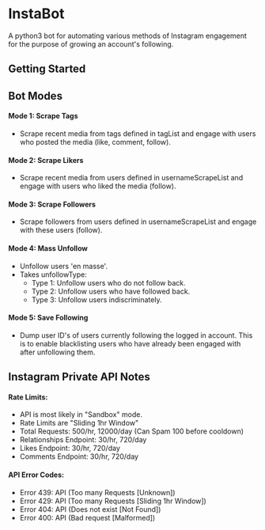 # InstaBot
A python3 bot for automating various methods of Instagram engagement for the purpose of growing an account's following.

## Getting Started

## Bot Modes
#### Mode 1: Scrape Tags
- Scrape recent media from tags defined in tagList and engage with users who posted the media (like, comment, follow).

#### Mode 2: Scrape Likers
- Scrape recent media from users defined in usernameScrapeList and engage with users who liked the media (follow).

#### Mode 3: Scrape Followers
- Scrape followers from users defined in usernameScrapeList and engage with these users (follow).

#### Mode 4: Mass Unfollow
- Unfollow users 'en masse'.
- Takes unfollowType:
  - Type 1: Unfollow users who do not follow back.
  - Type 2: Unfollow users who have followed back.
  - Type 3: Unfollow users indiscriminately.

#### Mode 5: Save Following
- Dump user ID's of users currently following the logged in account. This is to enable blacklisting users who have already been engaged with after unfollowing them.


## Instagram Private API Notes
#### Rate Limits:
- API is most likely in "Sandbox" mode.
- Rate Limits are "Sliding 1hr Window"
- Total Requests: 500/hr, 12000/day (Can Spam 100 before cooldown)
- Relationships Endpoint: 30/hr, 720/day
- Likes Endpoint: 30/hr, 720/day
- Comments Endpoint: 30/hr, 720/day

#### API Error Codes:
- Error 439: API (Too many Requests [Unknown])
- Error 429: API (Too many Requests [Sliding 1hr Window])
- Error 404: API (Does not exist [Not Found])
- Error 400: API (Bad request [Malformed])
